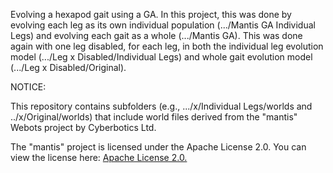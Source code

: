 Evolving a hexapod gait using a GA. In this project, this was done by evolving each leg as its own individual population (.../Mantis GA Individual Legs) and evolving each gait as a whole (.../Mantis GA). This was done again with one leg disabled, for each leg, in both the individual leg evolution model (.../Leg x Disabled/Individual Legs) and whole gait evolution model (.../Leg x Disabled/Original). 

NOTICE:

This repository contains subfolders (e.g., .../x/Individual Legs/worlds and ../x/Original/worlds) that include world files derived from the "mantis" Webots project by Cyberbotics Ltd.

The "mantis" project is licensed under the Apache License 2.0. You can view the license here: [Apache License 2.0.](https://www.apache.org/licenses/LICENSE-2.0)

